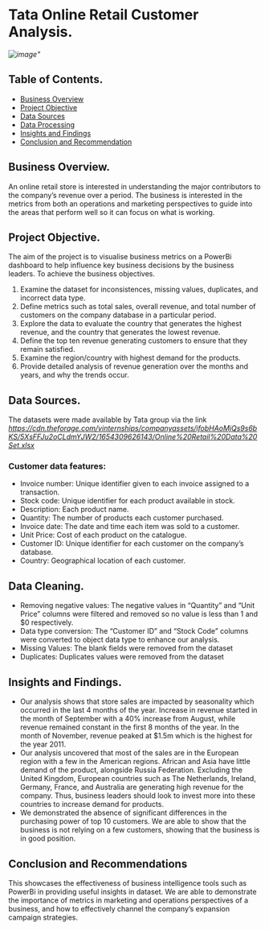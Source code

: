 # Tata Online Retail Customer Analysis.
*![image](https://github.com/Ugondu/TataRetailPowerBiDashboard/assets/113315492/e21ae9b8-be71-4321-afab-d207a4cb1c38)"*
## Table of Contents.
- [Business Overview](#business-overview)
- [Project Objective](#project-objective)
- [Data Sources](#data-sources)
- [Data Processing](#data-processing)
- [Insights and Findings](#insights-and-findings)
- [Conclusion and Recommendation](#conclusion-and-recommendation)
## Business Overview.
An online retail store is interested in understanding the major contributors to the company’s revenue over a period. The business is interested in the metrics from both an operations and marketing perspectives to guide into the areas that perform well so it can focus on what is working.
## Project Objective. 
The aim of the project is to visualise business metrics on a PowerBi dashboard to help influence key business decisions by the business leaders.
To achieve the business objectives.
1.	Examine the dataset for inconsistences, missing values, duplicates, and incorrect data type.
2.	Define metrics such as total sales, overall revenue, and total number of customers on the company database in a particular period.
3.	Explore the data to evaluate the country that generates the highest revenue, and the country that generates the lowest revenue.
4.	Define the top ten revenue generating customers to ensure that they remain satisfied.
5.	Examine the region/country with highest demand for the products.
6.	Provide detailed analysis of revenue generation over the months and years, and why the trends occur.
## Data Sources.
The datasets were made available by Tata group via the link *https://cdn.theforage.com/vinternships/companyassets/ifobHAoMjQs9s6bKS/5XsFFJu2oCLdmYJW2/1654309626143/Online%20Retail%20Data%20Set.xlsx*
### Customer data features:
* Invoice number: Unique identifier given to each invoice assigned to a transaction.
* Stock code: Unique identifier for each product available in stock.
* Description: Each product name.
* Quantity: The number of products each customer purchased.
* Invoice date: The date and time each item was sold to a customer.
* Unit Price: Cost of each product on the catalogue.
* Customer ID: Unique identifier for each customer on the company’s database.
* Country: Geographical location of each customer.
## Data Cleaning.
* Removing negative values: The negative values in “Quantity” and “Unit Price” columns were filtered and removed so no value is less than 1 and $0 respectively.
* Data type conversion: The “Customer ID” and “Stock Code” columns were converted to object data type to enhance our analysis.
* Missing Values: The blank fields were removed from the dataset
* Duplicates: Duplicates values were removed from the dataset
## Insights and Findings.
* Our analysis shows that store sales are impacted by seasonality which occurred in the last 4 months of the year. Increase in revenue started in the month of September with a 40% increase from August, while revenue remained constant in the first 8 months of the year. In the month of November, revenue peaked at $1.5m which is the highest for the year 2011.
* Our analysis uncovered that most of the sales are in the European region with a few in the American regions. African and Asia have little demand of the product, alongside Russia Federation. Excluding the United Kingdom, European countries such as The Netherlands, Ireland, Germany, France, and Australia are generating high revenue for the company. Thus, business leaders should look to invest more into these countries to increase demand for products.
* We demonstrated the absence of significant differences in the purchasing power of top 10 customers. We are able to show that the business is not relying on a few customers, showing that the business is in good position.
## Conclusion and Recommendations
This showcases the effectiveness of business intelligence tools such as PowerBi in providing useful insights in dataset. We are able to demonstrate the importance of metrics in marketing and operations perspectives of a business, and how to effectively channel the company’s expansion campaign strategies. 

